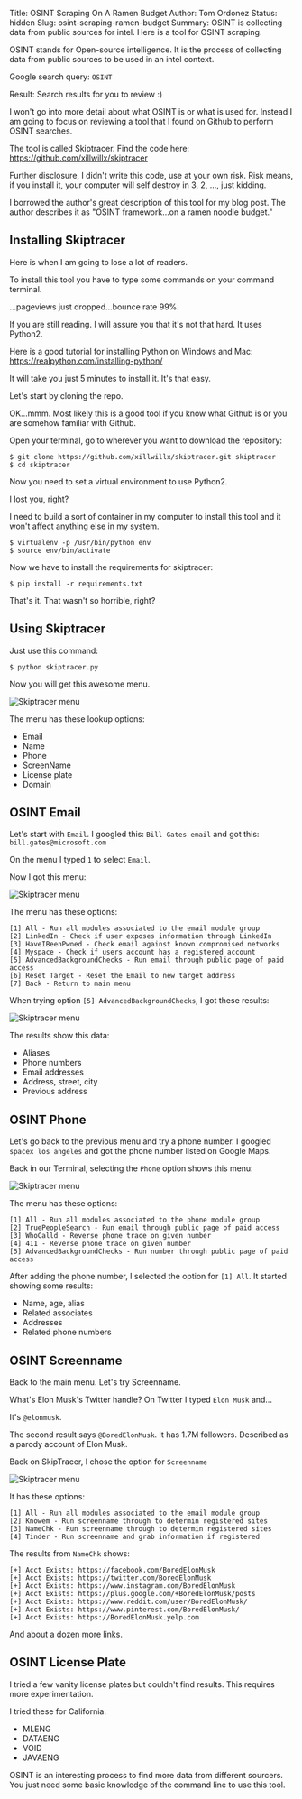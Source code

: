 Title: OSINT Scraping On A Ramen Budget
Author: Tom Ordonez
Status: hidden
Slug: osint-scraping-ramen-budget
Summary: OSINT is collecting data from public sources for intel. Here is a tool for OSINT scraping.

OSINT stands for Open-source intelligence. It is the process of collecting data from public sources to be used in an intel context.

Google search query: `OSINT`

Result: Search results for you to review :)

I won't go into more detail about what OSINT is or what is used for. Instead I am going to focus on reviewing a tool that I found on Github to perform OSINT searches.

The tool is called Skiptracer. Find the code here:
https://github.com/xillwillx/skiptracer

Further disclosure, I didn't write this code, use at your own risk. Risk means, if you install it, your computer will self destroy in 3, 2, ..., just kidding.

I borrowed the author's great description of this tool for my blog post. The author describes it as "OSINT framework...on a ramen noodle budget."

## Installing Skiptracer

Here is when I am going to lose a lot of readers.

To install this tool you have to type some commands on your command terminal.

...pageviews just dropped...bounce rate 99%.

If you are still reading. I will assure you that it's not that hard. It uses Python2.

Here is a good tutorial for installing Python on Windows and Mac: https://realpython.com/installing-python/

It will take you just 5 minutes to install it. It's that easy.

Let's start by cloning the repo.

OK...mmm. Most likely this is a good tool if you know what Github is or you are somehow familiar with Github.

Open your terminal, go to wherever you want to download the repository:

    $ git clone https://github.com/xillwillx/skiptracer.git skiptracer
    $ cd skiptracer

Now you need to set a virtual environment to use Python2.

I lost you, right?

I need to build a sort of container in my computer to install this tool and it won't affect anything else in my system.

    $ virtualenv -p /usr/bin/python env
    $ source env/bin/activate

Now we have to install the requirements for skiptracer:

    $ pip install -r requirements.txt

That's it. That wasn't so horrible, right?

## Using Skiptracer

Just use this command:

    $ python skiptracer.py

Now you will get this awesome menu.

![Skiptracer menu]({static}/images/skiptracer-menu.jpg)

The menu has these lookup options:

* Email
* Name
* Phone
* ScreenName
* License plate
* Domain

## OSINT Email

Let's start with `Email`. I googled this: `Bill Gates email` and got this: `bill.gates@microsoft.com`

On the menu I typed `1` to select `Email`.

Now I got this menu:

![Skiptracer menu]({static}/images/skiptracer-email-menu.jpg)

The menu has these options:

    [1] All - Run all modules associated to the email module group
    [2] LinkedIn - Check if user exposes information through LinkedIn
    [3] HaveIBeenPwned - Check email against known compromised networks
    [4] Myspace - Check if users account has a registered account
    [5] AdvancedBackgroundChecks - Run email through public page of paid access
    [6] Reset Target - Reset the Email to new target address
    [7] Back - Return to main menu

When trying option `[5] AdvancedBackgroundChecks`, I got these results:

![Skiptracer menu]({static}/images/skiptracer-email-bill.jpg)

The results show this data:

* Aliases
* Phone numbers
* Email addresses
* Address, street, city
* Previous address

## OSINT Phone

Let's go back to the previous menu and try a phone number. I googled `spacex los angeles` and got the phone number listed on Google Maps.

Back in our Terminal, selecting the `Phone` option shows this menu:

![Skiptracer menu]({static}/images/skiptracer-menu-phone.jpg)

The menu has these options:

    [1] All - Run all modules associated to the phone module group
    [2] TruePeopleSearch - Run email through public page of paid access
    [3] WhoCalld - Reverse phone trace on given number
    [4] 411 - Reverse phone trace on given number
    [5] AdvancedBackgroundChecks - Run number through public page of paid access

After adding the phone number, I selected the option for `[1] All`. It started showing some results:

* Name, age, alias
* Related associates
* Addresses
* Related phone numbers

## OSINT Screenname

Back to the main menu. Let's try Screenname.

What's Elon Musk's Twitter handle? On Twitter I typed `Elon Musk` and...

It's `@elonmusk`.

The second result says `@BoredElonMusk`. It has 1.7M followers. Described as a parody account of Elon Musk.

Back on SkipTracer, I chose the option for `Screenname`

![Skiptracer menu]({static}/images/skiptracer-menu-screen.jpg)

It has these options:

    [1] All - Run all modules associated to the email module group
    [2] Knowem - Run screenname through to determin registered sites
    [3] NameChk - Run screenname through to determin registered sites
    [4] Tinder - Run screenname and grab information if registered

The results from `NameChk` shows:

    [+] Acct Exists: https://facebook.com/BoredElonMusk                                 
    [+] Acct Exists: https://twitter.com/BoredElonMusk                                  
    [+] Acct Exists: https://www.instagram.com/BoredElonMusk                            
    [+] Acct Exists: https://plus.google.com/+BoredElonMusk/posts            
    [+] Acct Exists: https://www.reddit.com/user/BoredElonMusk/                         
    [+] Acct Exists: https://www.pinterest.com/BoredElonMusk/                           
    [+] Acct Exists: https://BoredElonMusk.yelp.com

And about a dozen more links.

## OSINT License Plate

I tried a few vanity license plates but couldn't find results. This requires more experimentation.

I tried these for California:

* MLENG
* DATAENG
* VOID
* JAVAENG

OSINT is an interesting process to find more data from different sourcers. You just need some basic knowledge of the command line to use this tool.